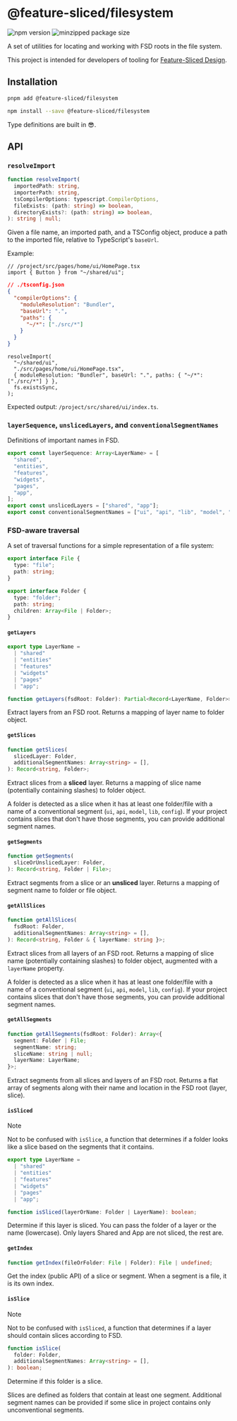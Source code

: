 # @feature-sliced/filesystem

![npm version](https://img.shields.io/npm/v/@feature-sliced/filesystem)
![minzipped package size](https://img.shields.io/bundlephobia/minzip/@feature-sliced/filesystem.svg)

A set of utilities for locating and working with FSD roots in the file system.

This project is intended for developers of tooling for [Feature-Sliced Design][feature-sliced-design].

## Installation

```bash
pnpm add @feature-sliced/filesystem
```

```bash
npm install --save @feature-sliced/filesystem
```

Type definitions are built in 😎.

## API

### `resolveImport`

```ts
function resolveImport(
  importedPath: string,
  importerPath: string,
  tsCompilerOptions: typescript.CompilerOptions,
  fileExists: (path: string) => boolean,
  directoryExists?: (path: string) => boolean,
): string | null;
```

Given a file name, an imported path, and a TSConfig object, produce a path to the imported file, relative to TypeScript's `baseUrl`.

Example:

```tsx
// /project/src/pages/home/ui/HomePage.tsx
import { Button } from "~/shared/ui";
```

```json
// ./tsconfig.json
{
  "compilerOptions": {
    "moduleResolution": "Bundler",
    "baseUrl": ".",
    "paths": {
      "~/*": ["./src/*"]
    }
  }
}
```

```tsx
resolveImport(
  "~/shared/ui",
  "./src/pages/home/ui/HomePage.tsx",
  { moduleResolution: "Bundler", baseUrl: ".", paths: { "~/*": ["./src/*"] } },
  fs.existsSync,
);
```

Expected output: `/project/src/shared/ui/index.ts`.

### `layerSequence`, `unslicedLayers`, and `conventionalSegmentNames`

Definitions of important names in FSD.

```ts
export const layerSequence: Array<LayerName> = [
  "shared",
  "entities",
  "features",
  "widgets",
  "pages",
  "app",
];
export const unslicedLayers = ["shared", "app"];
export const conventionalSegmentNames = ["ui", "api", "lib", "model", "config"];
```

### FSD-aware traversal

A set of traversal functions for a simple representation of a file system:

```ts
export interface File {
  type: "file";
  path: string;
}

export interface Folder {
  type: "folder";
  path: string;
  children: Array<File | Folder>;
}
```

#### `getLayers`

```ts
export type LayerName =
  | "shared"
  | "entities"
  | "features"
  | "widgets"
  | "pages"
  | "app";

function getLayers(fsdRoot: Folder): Partial<Record<LayerName, Folder>>;
```

Extract layers from an FSD root. Returns a mapping of layer name to folder object.

#### `getSlices`

```ts
function getSlices(
  slicedLayer: Folder,
  additionalSegmentNames: Array<string> = [],
): Record<string, Folder>;
```

Extract slices from a **sliced** layer. Returns a mapping of slice name (potentially containing slashes) to folder object.

A folder is detected as a slice when it has at least one folder/file with a name of a conventional segment (`ui`, `api`, `model`, `lib`, `config`). If your project contains slices that don't have those segments, you can provide additional segment names.

#### `getSegments`

```ts
function getSegments(
  sliceOrUnslicedLayer: Folder,
): Record<string, Folder | File>;
```

Extract segments from a slice or an **unsliced** layer. Returns a mapping of segment name to folder or file object.

#### `getAllSlices`

```ts
function getAllSlices(
  fsdRoot: Folder,
  additionalSegmentNames: Array<string> = [],
): Record<string, Folder & { layerName: string }>;
```

Extract slices from all layers of an FSD root. Returns a mapping of slice name (potentially containing slashes) to folder object, augmented with a `layerName` property.

A folder is detected as a slice when it has at least one folder/file with a name of a conventional segment (`ui`, `api`, `model`, `lib`, `config`). If your project contains slices that don't have those segments, you can provide additional segment names.

#### `getAllSegments`

```ts
function getAllSegments(fsdRoot: Folder): Array<{
  segment: Folder | File;
  segmentName: string;
  sliceName: string | null;
  layerName: LayerName;
}>;
```

Extract segments from all slices and layers of an FSD root. Returns a flat array of segments along with their name and location in the FSD root (layer, slice).

#### `isSliced`

> [!NOTE]  
> Not to be confused with `isSlice`, a function that determines if a folder looks like a slice based on the segments that it contains.

```ts
export type LayerName =
  | "shared"
  | "entities"
  | "features"
  | "widgets"
  | "pages"
  | "app";

function isSliced(layerOrName: Folder | LayerName): boolean;
```

Determine if this layer is sliced. You can pass the folder of a layer or the name (lowercase). Only layers Shared and App are not sliced, the rest are.

#### `getIndex`

```ts
function getIndex(fileOrFolder: File | Folder): File | undefined;
```

Get the index (public API) of a slice or segment. When a segment is a file, it is its own index.

#### `isSlice`

> [!NOTE]  
> Not to be confused with `isSliced`, a function that determines if a layer should contain slices according to FSD.

```ts
function isSlice(
  folder: Folder,
  additionalSegmentNames: Array<string> = [],
): boolean;
```

Determine if this folder is a slice.

Slices are defined as folders that contain at least one segment. Additional segment names can be provided if some slice in project contains only unconventional segments.

[feature-sliced-design]: https://feature-sliced.design
